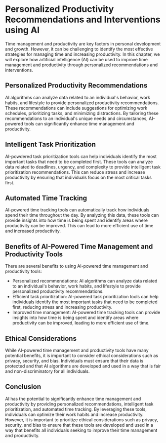 Personalized Productivity Recommendations and Interventions using AI
===================================================================================================================================

Time management and productivity are key factors in personal development and growth. However, it can be challenging to identify the most effective strategies for managing time and increasing productivity. In this chapter, we will explore how artificial intelligence (AI) can be used to improve time management and productivity through personalized recommendations and interventions.

Personalized Productivity Recommendations
-----------------------------------------

AI algorithms can analyze data related to an individual's behavior, work habits, and lifestyle to provide personalized productivity recommendations. These recommendations can include suggestions for optimizing work schedules, prioritizing tasks, and minimizing distractions. By tailoring these recommendations to an individual's unique needs and circumstances, AI-powered tools can significantly enhance time management and productivity.

Intelligent Task Prioritization
-------------------------------

AI-powdered task prioritization tools can help individuals identify the most important tasks that need to be completed first. These tools can analyze data related to deadlines, urgency, and complexity to provide intelligent task prioritization recommendations. This can reduce stress and increase productivity by ensuring that individuals focus on the most critical tasks first.

Automated Time Tracking
-----------------------

AI-powered time tracking tools can automatically track how individuals spend their time throughout the day. By analyzing this data, these tools can provide insights into how time is being spent and identify areas where productivity can be improved. This can lead to more efficient use of time and increased productivity.

Benefits of AI-Powered Time Management and Productivity Tools
-------------------------------------------------------------

There are several benefits to using AI-powered time management and productivity tools:

* Personalized recommendations: AI algorithms can analyze data related to an individual's behavior, work habits, and lifestyle to provide personalized productivity recommendations.
* Efficient task prioritization: AI-powered task prioritization tools can help individuals identify the most important tasks that need to be completed first, reducing stress and increasing productivity.
* Improved time management: AI-powered time tracking tools can provide insights into how time is being spent and identify areas where productivity can be improved, leading to more efficient use of time.

Ethical Considerations
----------------------

While AI-powered time management and productivity tools have many potential benefits, it is important to consider ethical considerations such as privacy, security, and bias. Individuals must ensure that their data is protected and that AI algorithms are developed and used in a way that is fair and non-discriminatory for all individuals.

Conclusion
----------

AI has the potential to significantly enhance time management and productivity by providing personalized recommendations, intelligent task prioritization, and automated time tracking. By leveraging these tools, individuals can optimize their work habits and increase productivity. However, it is important to prioritize ethical considerations such as privacy, security, and bias to ensure that these tools are developed and used in a way that benefits all individuals seeking to improve their time management and productivity.
